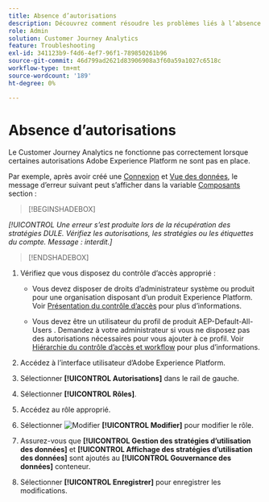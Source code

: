 ```yaml
---
title: Absence d’autorisations
description: Découvrez comment résoudre les problèmes liés à l’absence d’autorisations
role: Admin
solution: Customer Journey Analytics
feature: Troubleshooting
exl-id: 341123b9-f4d6-4ef7-96f1-789850261b96
source-git-commit: 46d799ad2621d83906908a3f60a59a1027c6518c
workflow-type: tm+mt
source-wordcount: '189'
ht-degree: 0%

---
```


# Absence d’autorisations

Le Customer Journey Analytics ne fonctionne pas correctement lorsque certaines autorisations Adobe Experience Platform ne sont pas en place.

Par exemple, après avoir créé une [Connexion](../connections/overview.md) et [Vue des données](../data-views/data-views.md), le message d’erreur suivant peut s’afficher dans la variable [Composants](/help/data-views/create-dataview.md#components) section :


>[!BEGINSHADEBOX]

*[!UICONTROL Une erreur s’est produite lors de la récupération des stratégies DULE. Vérifiez les autorisations, les stratégies ou les étiquettes du compte. Message : interdit.]*

>[!ENDSHADEBOX]


1. Vérifiez que vous disposez du contrôle d’accès approprié :

   * Vous devez disposer de droits d’administrateur système ou produit pour une organisation disposant d’un produit Experience Platform. Voir [Présentation du contrôle d’accès](https://experienceleague.adobe.com/docs/experience-platform/access-control/home.html#platform-permissions) pour plus d’informations.

   * Vous devez être un utilisateur du profil de produit AEP-Default-All-Users . Demandez à votre administrateur si vous ne disposez pas des autorisations nécessaires pour vous ajouter à ce profil. Voir [Hiérarchie du contrôle d’accès et workflow](https://experienceleague.adobe.com/docs/experience-platform/access-control/home.html#access-control-hierarchy-and-workflow) pour plus d’informations.


1. Accédez à l’interface utilisateur d’Adobe Experience Platform.

1. Sélectionner **[!UICONTROL Autorisations]** dans le rail de gauche.

1. Sélectionner **[!UICONTROL Rôles]**.

1. Accédez au rôle approprié.

1. Sélectionner ![Modifier](https://spectrum.adobe.com/static/icons/workflow_18/Smock_Edit_18_N.svg) **[!UICONTROL Modifier]** pour modifier le rôle.

1. Assurez-vous que **[!UICONTROL Gestion des stratégies d’utilisation des données]** et **[!UICONTROL Affichage des stratégies d’utilisation des données]** sont ajoutés au **[!UICONTROL Gouvernance des données]** conteneur.

1. Sélectionner **[!UICONTROL Enregistrer]** pour enregistrer les modifications.

